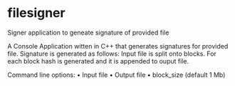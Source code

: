 # filesigner
Signer application to geneate signature of provided file

A Console Application witten in  C++ that generates signatures for provided file. Signature is generated as follows: Input file is split onto blocks. For each block hash is generated and it is appended to ouput file.  

Command line options:
    • Input file
    • Output file
    • block_size (default 1 Mb)
    
